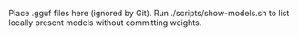 Place .gguf files here (ignored by Git).
Run ./scripts/show-models.sh to list locally present models without committing weights.
